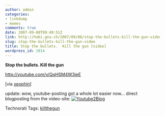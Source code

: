 ```yaml
---
author: admin
categories:
- linkdump
- memes
comments: true
date: 2007-09-08T09:49:51Z
link: http://habi.gna.ch/2007/09/08/stop-the-bullets-kill-the-gun-video/
slug: stop-the-bullets-kill-the-gun-video
title: Stop the bullets.  Kill the gun [video]
wordpress_id: 1014
---
```


**Stop the bullets. Kill the gun**

http://youtube.com/v/QqHSM4W3jeE

[via [xeophin](http://tapestry.xeophin.net/threads/2007/09/05/blow-up/)]

update: wow, youtube-posting got a whole lot easier now... direct blogposting from the video-site:
[![Youtube2Blog](http://habi.gna.ch/wp-content/uploads/2007/09/youtube2blog-tm.jpg)](http://habi.gna.ch/wp-content/uploads/2007/09/youtube2blog.jpg)





Technorati Tags: [killthegun](http://www.technorati.com/tag/killthegun)




